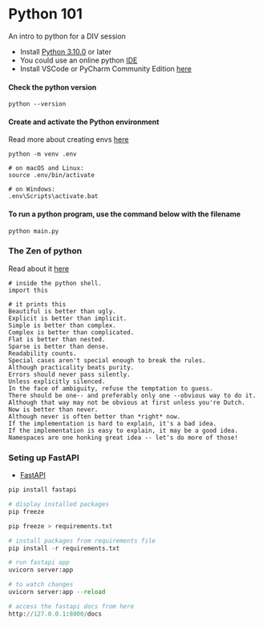 # Python 101
An intro to python for a DIV session

* Install [Python 3.10.0](https://www.python.org/downloads/) or later
* You could use an online python [IDE](https://www.python.org/downloads/)
* Install VSCode or PyCharm Community Edition [here](https://www.jetbrains.com/products/compare/?product=pycharm&product=pycharm-ce)

#### Check the python version
```shell
python --version
```
#### Create and activate the Python environment
 Read more about creating envs [here](https://python.land/virtual-environments/virtualenv)
```shell
python -m venv .env

# on macOS and Linux:
source .env/bin/activate

# on Windows:
.env\Scripts\activate.bat
```

#### To run a python program, use the command below with the filename
```shell
python main.py
```

### The Zen of python
Read about it [here](https://peps.python.org/pep-0020/)
```shell
# inside the python shell. 
import this

# it prints this
Beautiful is better than ugly.
Explicit is better than implicit.
Simple is better than complex.
Complex is better than complicated.
Flat is better than nested.
Sparse is better than dense.
Readability counts.
Special cases aren't special enough to break the rules.
Although practicality beats purity.
Errors should never pass silently.
Unless explicitly silenced.
In the face of ambiguity, refuse the temptation to guess.
There should be one-- and preferably only one --obvious way to do it.
Although that way may not be obvious at first unless you're Dutch.
Now is better than never.
Although never is often better than *right* now.
If the implementation is hard to explain, it's a bad idea.
If the implementation is easy to explain, it may be a good idea.
Namespaces are one honking great idea -- let's do more of those!
```

### Seting up FastAPI
- [FastAPI](https://fastapi.tiangolo.com/)

```py
pip install fastapi

# display installed packages
pip freeze

pip freeze > requirements.txt

# install packages from requirements file
pip install -r requirements.txt

# run fastapi app
uvicorn server:app

# to watch changes
uvicorn server:app --reload

# access the fastapi docs from here
http://127.0.0.1:8000/docs
```
